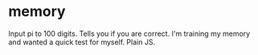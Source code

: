 # memory
Input pi to 100 digits.  Tells you if you are correct.  I'm training my memory and wanted a quick test for myself.  Plain JS.
